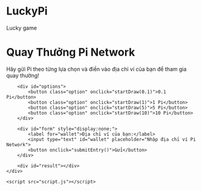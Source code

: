 # LuckyPi
Lucky game 
<!DOCTYPE html>
<html lang="vi">
<head>
    <meta charset="UTF-8">
    <meta name="viewport" content="width=device-width, initial-scale=1.0">
    <title>Quay Thưởng Pi Network</title>
    <link rel="stylesheet" href="style.css">
</head>
<body>
    <div class="container">
        <h1>Quay Thưởng Pi Network</h1>
        <p>Hãy gửi Pi theo từng lựa chọn và điền vào địa chỉ ví của bạn để tham gia quay thưởng!</p>

        <div id="options">
            <button class="option" onclick="startDraw(0.1)">0.1 Pi</button>
            <button class="option" onclick="startDraw(1)">1 Pi</button>
            <button class="option" onclick="startDraw(5)">5 Pi</button>
            <button class="option" onclick="startDraw(10)">10 Pi</button>
        </div>

        <div id="form" style="display:none;">
            <label for="wallet">Địa chỉ ví của bạn:</label>
            <input type="text" id="wallet" placeholder="Nhập địa chỉ ví Pi Network">
            <button onclick="submitEntry()">Gửi</button>
        </div>

        <div id="result"></div>
    </div>

    <script src="script.js"></script>
</body>
</html>
